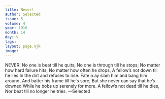 ```yaml
---
title: Never!
author: Selected
issue: 5
volume: 4
year: 1916
month: 14
day: V
tags:
layout: page.njk
image:
---
```

NEVER!       No one is beat till he quits,    No one is through till he stops;    No matter how hard failure hits,    No matter how often he drops,    A fellow’s not down till he lies    In the dirt and refuses to rise.       Fate n.ay slam him and bang him around,    And batter his frame till he's sore;    But she never can say that he’s downed    While he bobs up serenely for more.    A fellow’s not dead till he dies,    Nor beat till no longer he tries. —Selected
